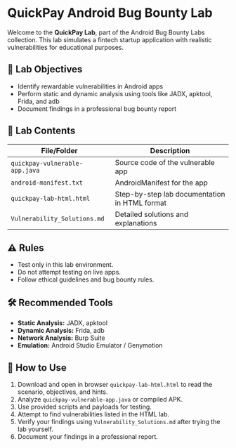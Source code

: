 # QuickPay Android Bug Bounty Lab

Welcome to the **QuickPay Lab**, part of the Android Bug Bounty Labs collection. This lab simulates a fintech startup application with realistic vulnerabilities for educational purposes.

## 🎯 Lab Objectives

- Identify rewardable vulnerabilities in Android apps
- Perform static and dynamic analysis using tools like JADX, apktool, Frida, and adb
- Document findings in a professional bug bounty report

## 📂 Lab Contents

| File/Folder | Description |
|-------------|-------------|
| `quickpay-vulnerable-app.java` | Source code of the vulnerable app |
| `android-manifest.txt` | AndroidManifest for the app |
| `quickpay-lab-html.html` | Step-by-step lab documentation in HTML format |
| `Vulnerability_Solutions.md` | Detailed solutions and explanations |


## ⚠️ Rules

- Test only in this lab environment.  
- Do not attempt testing on live apps.  
- Follow ethical guidelines and bug bounty rules.

## 🛠️ Recommended Tools

- **Static Analysis:** JADX, apktool  
- **Dynamic Analysis:** Frida, adb  
- **Network Analysis:** Burp Suite  
- **Emulation:** Android Studio Emulator / Genymotion

## 📖 How to Use

1. Download and open in browser `quickpay-lab-html.html` to read the scenario, objectives, and hints.  
2. Analyze `quickpay-vulnerable-app.java` or compiled APK.  
3. Use provided scripts and payloads for testing.  
4. Attempt to find vulnerabilities listed in the HTML lab.  
5. Verify your findings using `Vulnerability_Solutions.md` after trying the lab yourself.  
6. Document your findings in a professional report.

